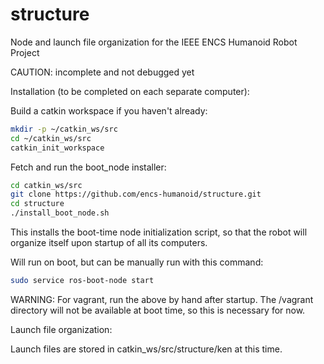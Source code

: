 structure
=========

Node and launch file organization for the IEEE ENCS Humanoid Robot Project

CAUTION: incomplete and not debugged yet

Installation (to be completed on each separate computer):

Build a catkin workspace if you haven't already:

```sh
mkdir -p ~/catkin_ws/src
cd ~/catkin_ws/src
catkin_init_workspace
```

Fetch and run the boot_node installer:

```sh
cd catkin_ws/src
git clone https://github.com/encs-humanoid/structure.git
cd structure
./install_boot_node.sh
```

  This installs the boot-time node initialization script, so that the robot
  will organize itself upon startup of all its computers.

Will run on boot, but can be manually run with this command:

```sh
sudo service ros-boot-node start
```

WARNING: For vagrant, run the above by hand after startup. The /vagrant directory
will not be available at boot time, so this is necessary for now.

Launch file organization:

Launch files are stored in catkin_ws/src/structure/ken at this time.
